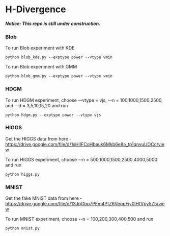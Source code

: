 # H-Divergence

***Notice: This repo is still under construction.***

### Blob

To run Blob experiment with KDE
```
python blob_kde.py --exptype power --vtype vmin
```
To run Blob experiment with GMM
```
python blob_gmm.py --exptype power --vtype vmin
```

### HDGM

To run HDGM experiment, choose --vtype = vjs, --n = 100,1000,1500,2500, and --d = 3,5,10,15,20 and run
```
python hdgm.py --exptype power --vtype vjs
```

### HIGGS

Get the HIGGS data from here - https://drive.google.com/file/d/1sHIIFCoHbauk6Mkb6e8a_tp1qnvuUOCc/view

To run HIGGS experiment, choose --n = 500,1000,1500,2500,4000,5000 and run
```
python higgs.py
```


### MNIST

Get the fake MNIST data from here - https://drive.google.com/file/d/13JpGbp7PEm4PfZ6VeqpFiy0lHfVpy5Z5/view

To run MNIST experiment, choose --n = 100,200,300,400,500 and run
```
python mnist.py
```
